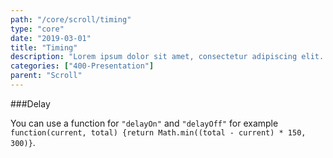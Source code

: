 ```yaml
---
path: "/core/scroll/timing"
type: "core"
date: "2019-03-01"
title: "Timing"
description: "Lorem ipsum dolor sit amet, consectetur adipiscing elit. Nunc tempus laoreet leo sit amet iaculis."
categories: ["400-Presentation"]
parent: "Scroll"
---
```


###Delay

You can use a function for `"delayOn"` and `"delayOff"` for example `function(current, total) {return Math.min((total - current) * 150, 300)}`.

<demo>
  <div class="demo_item" data-iframe="iframe/demos/scroll/delay">
  </div>
</demo>
